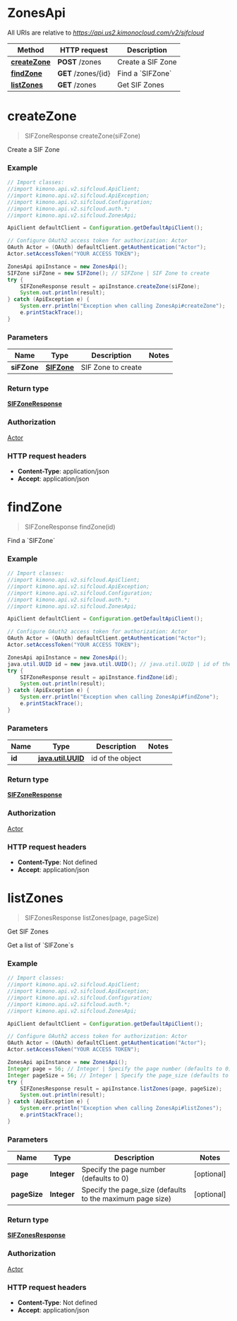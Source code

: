 # ZonesApi

All URIs are relative to *https://api.us2.kimonocloud.com/v2/sifcloud*

Method | HTTP request | Description
------------- | ------------- | -------------
[**createZone**](ZonesApi.md#createZone) | **POST** /zones | Create a SIF Zone
[**findZone**](ZonesApi.md#findZone) | **GET** /zones/{id} | Find a &#x60;SIFZone&#x60;
[**listZones**](ZonesApi.md#listZones) | **GET** /zones | Get SIF Zones


<a name="createZone"></a>
# **createZone**
> SIFZoneResponse createZone(siFZone)

Create a SIF Zone

### Example
```java
// Import classes:
//import kimono.api.v2.sifcloud.ApiClient;
//import kimono.api.v2.sifcloud.ApiException;
//import kimono.api.v2.sifcloud.Configuration;
//import kimono.api.v2.sifcloud.auth.*;
//import kimono.api.v2.sifcloud.ZonesApi;

ApiClient defaultClient = Configuration.getDefaultApiClient();

// Configure OAuth2 access token for authorization: Actor
OAuth Actor = (OAuth) defaultClient.getAuthentication("Actor");
Actor.setAccessToken("YOUR ACCESS TOKEN");

ZonesApi apiInstance = new ZonesApi();
SIFZone siFZone = new SIFZone(); // SIFZone | SIF Zone to create
try {
    SIFZoneResponse result = apiInstance.createZone(siFZone);
    System.out.println(result);
} catch (ApiException e) {
    System.err.println("Exception when calling ZonesApi#createZone");
    e.printStackTrace();
}
```

### Parameters

Name | Type | Description  | Notes
------------- | ------------- | ------------- | -------------
 **siFZone** | [**SIFZone**](SIFZone.md)| SIF Zone to create |

### Return type

[**SIFZoneResponse**](SIFZoneResponse.md)

### Authorization

[Actor](../README.md#Actor)

### HTTP request headers

 - **Content-Type**: application/json
 - **Accept**: application/json

<a name="findZone"></a>
# **findZone**
> SIFZoneResponse findZone(id)

Find a &#x60;SIFZone&#x60;

### Example
```java
// Import classes:
//import kimono.api.v2.sifcloud.ApiClient;
//import kimono.api.v2.sifcloud.ApiException;
//import kimono.api.v2.sifcloud.Configuration;
//import kimono.api.v2.sifcloud.auth.*;
//import kimono.api.v2.sifcloud.ZonesApi;

ApiClient defaultClient = Configuration.getDefaultApiClient();

// Configure OAuth2 access token for authorization: Actor
OAuth Actor = (OAuth) defaultClient.getAuthentication("Actor");
Actor.setAccessToken("YOUR ACCESS TOKEN");

ZonesApi apiInstance = new ZonesApi();
java.util.UUID id = new java.util.UUID(); // java.util.UUID | id of the object
try {
    SIFZoneResponse result = apiInstance.findZone(id);
    System.out.println(result);
} catch (ApiException e) {
    System.err.println("Exception when calling ZonesApi#findZone");
    e.printStackTrace();
}
```

### Parameters

Name | Type | Description  | Notes
------------- | ------------- | ------------- | -------------
 **id** | [**java.util.UUID**](.md)| id of the object |

### Return type

[**SIFZoneResponse**](SIFZoneResponse.md)

### Authorization

[Actor](../README.md#Actor)

### HTTP request headers

 - **Content-Type**: Not defined
 - **Accept**: application/json

<a name="listZones"></a>
# **listZones**
> SIFZonesResponse listZones(page, pageSize)

Get SIF Zones

Get a list of &#x60;SIFZone&#x60;s

### Example
```java
// Import classes:
//import kimono.api.v2.sifcloud.ApiClient;
//import kimono.api.v2.sifcloud.ApiException;
//import kimono.api.v2.sifcloud.Configuration;
//import kimono.api.v2.sifcloud.auth.*;
//import kimono.api.v2.sifcloud.ZonesApi;

ApiClient defaultClient = Configuration.getDefaultApiClient();

// Configure OAuth2 access token for authorization: Actor
OAuth Actor = (OAuth) defaultClient.getAuthentication("Actor");
Actor.setAccessToken("YOUR ACCESS TOKEN");

ZonesApi apiInstance = new ZonesApi();
Integer page = 56; // Integer | Specify the page number (defaults to 0)
Integer pageSize = 56; // Integer | Specify the page_size (defaults to the maximum page size)
try {
    SIFZonesResponse result = apiInstance.listZones(page, pageSize);
    System.out.println(result);
} catch (ApiException e) {
    System.err.println("Exception when calling ZonesApi#listZones");
    e.printStackTrace();
}
```

### Parameters

Name | Type | Description  | Notes
------------- | ------------- | ------------- | -------------
 **page** | **Integer**| Specify the page number (defaults to 0) | [optional]
 **pageSize** | **Integer**| Specify the page_size (defaults to the maximum page size) | [optional]

### Return type

[**SIFZonesResponse**](SIFZonesResponse.md)

### Authorization

[Actor](../README.md#Actor)

### HTTP request headers

 - **Content-Type**: Not defined
 - **Accept**: application/json

